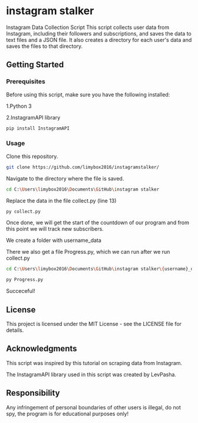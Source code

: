 # instagram stalker

Instagram Data Collection Script
This script collects user data from Instagram, including their followers and subscriptions, and saves the data to text files and a JSON file. It also creates a directory for each user's data and saves the files to that directory.

## Getting Started
### Prerequisites
Before using this script, make sure you have the following installed:

1.Python 3

2.InstagramAPI library 
```bash
pip install InstagramAPI
```

### Usage

 Clone this repository.
```bash
git clone https://github.com/limybox2016/instagramstalker/
```
 Navigate to the directory where the file is saved.

```bash
cd C:\Users\limybox2016\Documents\GitHub\instagram stalker
```
Replace the data in the file collect.py (line 13)
```bash
py collect.py

```

 Once done, we will get the start of the countdown of our program and from this point we will track new subscribers.

 We create a folder with username_data

 There we also get a file Progress.py, which we can run after we run collect.py

```bash
cd C:\Users\limybox2016\Documents\GitHub\instagram stalker\{username}_data\

py Progress.py
```

Succeceful!



## License

This project is licensed under the MIT License - see the LICENSE file for details.


## Acknowledgments

This script was inspired by this tutorial on scraping data from Instagram.

The InstagramAPI library used in this script was created by LevPasha.

## Responsibility

Any infringement of personal boundaries of other users is illegal, do not spy, the program is for educational purposes only!
